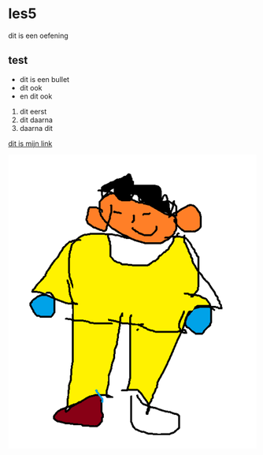# les5
dit is een oefening

## test

* dit is een bullet
* dit ook
* en dit ook

1. dit eerst
2. dit daarna
3. daarna dit

[dit is mijn link](https://sjo.hosts1.ma-cloud.nl/wiskundePortfolio2017/)

![art](art.png)